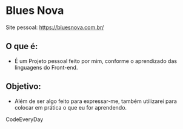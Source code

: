 # Blues Nova

<p>Site pessoal: 
    <a href="https://bluesnova.com.br/" target="_blank" rel="external">https://bluesnova.com.br/</a> </p>

## O que é:
<ul>
    <li>É um Projeto pessoal feito por mim, conforme o aprendizado das linguagens do Front-end.</li>
</ul>

## Objetivo:
<ul>
    <li>Além de ser algo feito para expressar-me, também utilizarei para colocar em prática o que eu for aprendendo.</li>
</ul>


CodeEveryDay
